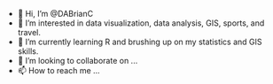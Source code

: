 - 👋 Hi, I’m @DABrianC
- 👀 I’m interested in data visualization, data analysis, GIS, sports, and travel.
- 🌱 I’m currently learning R and brushing up on my statistics and GIS skills.
- 💞️ I’m looking to collaborate on ...
- 📫 How to reach me ...

<!---
DABrianC/DABrianC is a ✨ special ✨ repository because its `README.md` (this file) appears on your GitHub profile.
You can click the Preview link to take a look at your changes.
--->

